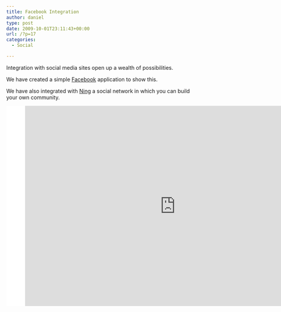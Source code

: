 ```yaml
---
title: Facebook Integration
author: daniel
type: post
date: 2009-10-01T23:11:43+00:00
url: /?p=17
categories:
  - Social

---
```

Integration with social media sites open up a wealth of possibilities.

We have created a simple <a href="http://apps.facebook.com/imetrical/" target="_blank">Facebook</a> application to show this.

We have also integrated with <a href="http://imetrical.ning.com/profiles/profile/apps?screenName=1jmxk0qpwpfnk" target="_blank">Ning</a> a social network in which you can build your own community.

<div style="width:700px; background-color:#ffffff;">
  <iframe style="position:relative; left:50px" src="http://imetrical.appspot.com/s/p/www-6bc.html" width="800px" height="533px" frameborder="0" scrolling="no" allowTransparency="true"></p> 
  
  <p>
    Your browser does not support iframes.
  </p>
  
  <p>
    </iframe> </div>